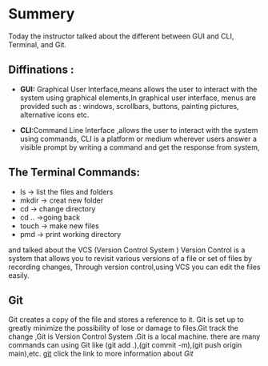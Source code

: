# Summery
Today the instructor talked about the different between GUI and CLI,  Terminal, and Git.
## Diffinations :
* **GUI:** Graphical User Interface,means allows the user to interact with the system using graphical elements,In graphical user interface, menus are provided such as : windows, scrollbars, buttons, painting pictures, alternative icons etc. 

* **CLI**:Command Line Interface ,allows the user to interact with the system using commands, CLI is a platform or medium wherever users answer a visible prompt by writing a command and get the response from system,

## The Terminal Commands:
 * ls -> list the files and folders 
 * mkdir -> creat new folder
 * cd -> change directory 
 * cd .. ->going back 
 * touch -> make new files
 * pmd -> print working directory


 and talked about the  VCS (Version Control System )
 Version Control is a system that allows you to revisit various versions of a file or set of files by recording changes, Through version control,using VCS you  can  edit  the files easily.

## Git 
Git creates a copy  of the file and stores a reference to it. Git is set up to greatly minimize the possibility of lose or  damage to files.Git track the change ,Git is Version Control System .Git is a local machine.
there are many commands can using Git like (git add .),(git commit -m),(git push origin main),etc. [git](https://blog.udemy.com/git-tutorial-a-comprehensive-guide/) click the link to more information about *Git*






